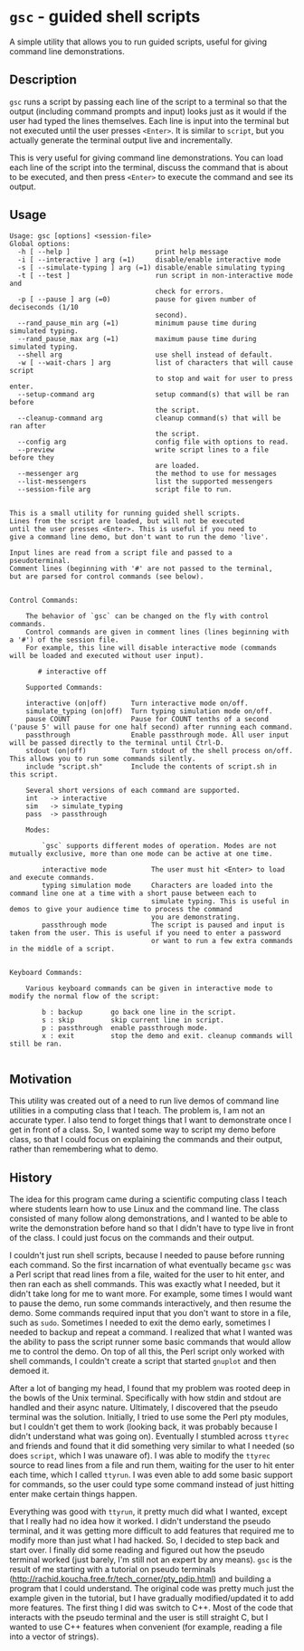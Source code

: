 # `gsc` - guided shell scripts

A simple utility that allows you to run guided scripts, useful for giving command line demonstrations.

## Description

`gsc` runs a script by passing each line of the script to a terminal so
that the output (including command prompts and input) looks just as it would if the user had typed the lines themselves.
Each line is input into the terminal but not executed until the user presses `<Enter>`. 
It is similar to `script`, but you actually generate the terminal output live and incrementally.

This is very useful for giving command line demonstrations. You can load each line of the script into the terminal, discuss the command that is about
to be executed, and then press `<Enter>` to execute the command and see its output.

## Usage

```
Usage: gsc [options] <session-file>
Global options:
  -h [ --help ]                     print help message
  -i [ --interactive ] arg (=1)     disable/enable interactive mode
  -s [ --simulate-typing ] arg (=1) disable/enable simulating typing
  -t [ --test ]                     run script in non-interactive mode and 
                                    check for errors.
  -p [ --pause ] arg (=0)           pause for given number of deciseconds (1/10
                                    second).
  --rand_pause_min arg (=1)         minimum pause time during simulated typing.
  --rand_pause_max arg (=1)         maximum pause time during simulated typing.
  --shell arg                       use shell instead of default.
  -w [ --wait-chars ] arg           list of characters that will cause script 
                                    to stop and wait for user to press enter.
  --setup-command arg               setup command(s) that will be ran before 
                                    the script.
  --cleanup-command arg             cleanup command(s) that will be ran after 
                                    the script.
  --config arg                      config file with options to read.
  --preview                         write script lines to a file before they 
                                    are loaded.
  --messenger arg                   the method to use for messages
  --list-messengers                 list the supported messengers
  --session-file arg                script file to run.


This is a small utility for running guided shell scripts.
Lines from the script are loaded, but will not be executed
until the user presses <Enter>. This is useful if you need to
give a command line demo, but don't want to run the demo 'live'.

Input lines are read from a script file and passed to a pseudoterminal.
Comment lines (beginning with '#' are not passed to the terminal,
but are parsed for control commands (see below).


Control Commands:

	The behavior of `gsc` can be changed on the fly with control commands.
	Control commands are given in comment lines (lines beginning with a '#') of the session file.
	For example, this line will disable interactive mode (commands will be loaded and executed without user input).

	   # interactive off

	Supported Commands:

	interactive (on|off)      Turn interactive mode on/off.
	simulate_typing (on|off)  Turn typing simulation mode on/off.
	pause COUNT               Pause for COUNT tenths of a second ('pause 5' will pause for one half second) after running each command.
	passthrough               Enable passthrough mode. All user input will be passed directly to the terminal until Ctrl-D.
	stdout (on|off)           Turn stdout of the shell process on/off. This allows you to run some commands silently.
	include "script.sh"       Include the contents of script.sh in this script.

	Several short versions of each command are supported.
	int   -> interactive
	sim   -> simulate_typing
	pass  -> passthrough

	Modes:

		`gsc` supports different modes of operation. Modes are not mutually exclusive, more than one mode can be active at one time.

		interactive mode           The user must hit <Enter> to load and execute commands.
		typing simulation mode     Characters are loaded into the command line one at a time with a short pause between each to
		                           simulate typing. This is useful in demos to give your audience time to process the command
		                           you are demonstrating.
		passthrough mode           The script is paused and input is taken from the user. This is useful if you need to enter a password
		                           or want to run a few extra commands in the middle of a script.


Keyboard Commands:

	Various keyboard commands can be given in interactive mode to modify the normal flow of the script:

		b : backup       go back one line in the script.
		s : skip         skip current line in script.
		p : passthrough  enable passthrough mode.
		x : exit         stop the demo and exit. cleanup commands will still be ran.


```

## Motivation

This utility was created out of a need to run live demos of command line utilities in a computing class that I teach. The problem is, I am not an accurate typer. I also
tend to forget things that I want to demonstrate once I get in front of a class. So, I wanted some way to script my demo before class, so that I could focus on explaining
the commands and their output, rather than remembering what to demo.

## History

The idea for this program came during a scientific computing class I teach where students learn how to use Linux and the command line.
The class consisted of many follow along demonstrations, and I wanted to be able to write the demonstration before hand so that I didn't have to type
live in front of the class. I could just focus on the commands and their output.

I couldn't just run shell scripts, because I needed to pause before running each command. So the first incarnation of what eventually became `gsc` was a Perl script
that read lines from a file, waited for the user to hit enter, and then ran each as shell commands. This was exactly what I needed, but it didn't take long for me to want
more. For example, some times I would want to pause the demo, run some commands interactively, and then resume the demo.
Some commands required input that you don't want to store in a file, such as `sudo`. Sometimes I needed to exit the demo early, sometimes I needed to backup and repeat a command.
I realized that what I wanted was the ability to pass the script runner some
basic commands that would allow me to control the demo. On top of all this, the
Perl script only worked with shell commands, I couldn't create a script that
started `gnuplot` and then demoed it.

After a lot of banging my head, I found that my problem was rooted deep in the bowls of the Unix terminal. Specifically with how stdin and stdout are handled and their async nature.
Ultimately, I discovered
that the pseudo terminal was the solution. Initially, I tried to use some the Perl pty modules, but I couldn't get them to work (looking back, it was probably because I didn't understand
what was going on). Eventually I stumbled across `ttyrec` and friends and found that it did something very similar to what I needed (so does `script`, which I was unaware of).
I was able to modify the `ttyrec` source to read lines from a file and run them, waiting for the user to hit enter each time, which I called `ttyrun`. I was even able to add some basic
support for commands, so the user could type some command instead of just hitting enter make certain things happen.

Everything was good with `ttyrun`, it pretty much did what I wanted, except that I really had no idea how it worked. I didn't understand the pseudo terminal, and it was getting more
difficult to add features that required me to modify more than just what I had hacked. So, I decided to step back and start over. I finally did some reading and figured out how the
pseudo terminal worked (just barely, I'm still not an expert by any means). `gsc` is the result of me starting with a tutorial on pseudo terminals
(http://rachid.koucha.free.fr/tech_corner/pty_pdip.html) and building a program that I could understand. The original code was pretty much just the example given in the tutorial, but
I have gradually modified/updated it to add more features. The first thing I did was switch to C++. Most of the code that interacts with the pseudo terminal and the user is still straight C, but
I wanted to use C++ features when convenient (for example, reading a file into a vector of strings).
